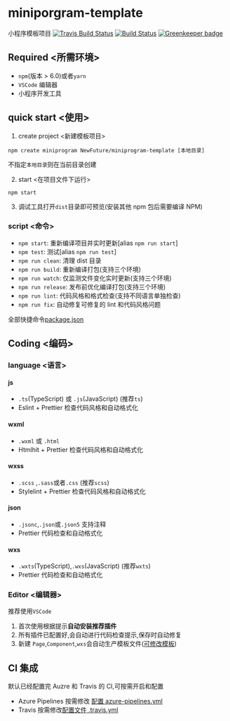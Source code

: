 # miniporgram-template

小程序模板项目
[![Travis Build Status](https://travis-ci.com/NewFuture/miniprogram-template.svg?branch=master)](https://travis-ci.com/NewFuture/miniprogram-template)
[![Build Status](https://dev.azure.com/NewFuture-CI/CI/_apis/build/status/NewFuture.miniprogram-template?branchName=master)](https://dev.azure.com/NewFuture-CI/CI/_build/latest?definitionId=1&branchName=master)
[![Greenkeeper badge](https://badges.greenkeeper.io/NewFuture/miniprogram-template.svg)](https://greenkeeper.io/)

## Required <所需环境>

-   `npm`(版本 > 6.0)或者`yarn`
-   `VSCode` 编辑器
-   小程序开发工具

## quick start <使用>

1. create project <新建模板项目>

```
npm create miniprogram NewFuture/miniprogram-template [本地目录]
```

不指定`本地目录`则在当前目录创建

2. start <在项目文件下运行>

```
npm start
```

3. 调试工具打开`dist`目录即可预览(安装其他 npm 包后需要编译 NPM)

### script <命令>

-   `npm start`: 重新编译项目并实时更新[alias `npm run start`]
-   `npm test`: 测试[alias `npm run test`]
-   `npm run clean`: 清理 dist 目录
-   `npm run build`: 重新编译打包(支持三个环境)
-   `npm run watch`: 仅监测文件变化实时更新(支持三个环境)
-   `npm run release`: 发布前优化编译打包(支持三个环境)
-   `npm run lint`: 代码风格和格式检查(支持不同语言单独检查)
-   `npm run fix`: 自动修复可修复的 lint 和代码风格问题

全部快捷命令[package.json](https://github.com/NewFuture/miniprogram-template/blob/master/package.json#L6-L38)

## Coding <编码>

### language <语言>

#### js

-   `.ts`(TypeScript) 或 `.js`(JavaScript) (推荐`ts`)
-   Eslint + Prettier 检查代码风格和自动格式化

#### wxml

-   `.wxml` 或 `.html`
-   Htmlhit + Prettier 检查代码风格和自动格式化

#### wxss

-   `.scss` ,`.sass`或者`.css` (推荐`scss`)
-   Stylelint + Prettier 检查代码风格和自动格式化

#### json

-   `.jsonc`,`.json`或`.json5` 支持注释
-   Prettier 代码检查和自动格式化

#### wxs

-   `.wxts`(TypeScript),`.wxs`(JavaScript) (推荐`wxts`)
-   Prettier 代码检查和自动格式化

### Editor <编辑器>

推荐使用`VSCode`

1. 首次使用根据提示**自动安装推荐插件**
2. 所有插件已配置好,会自动进行代码检查提示,保存时自动修复
3. 新建 `Page`,`Component`,`wxs`会自动生产模板文件([可修改模板](.dtpl/))

## CI 集成

默认已经配置完 Auzre 和 Travis 的 CI,可按需开启和配置

-   Azure Pipelines 按需修改 [配置 azure-pipelines.yml](azure-pipelines.yml)
-   Travis 按需修改[配置文件 .travis.yml](.travis.yml)
